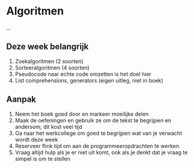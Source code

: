 # Algoritmen

...

## Deze week belangrijk

1. Zoekalgoritmen (2 soorten)
2. Sorteeralgoritmen (4 soorten)
3. Pseudocode naar echte code omzetten is het doel hier
4. List comprehensions, generators (eigen uitleg, niet in boek)

## Aanpak

1. Neem het boek goed door en markeer moeilijke delen
2. Maak de oefeningen en gebruik ze om de tekst te begrijpen en andersom; dit kost veel tijd
3. Ga naar het werkcollege om goed te begrijpen wat van je verwacht wordt deze week
4. Reserveer flink tijd om aan de programmeeropdrachten te werken
5. Vraag altijd hulp als je er niet uit komt, ook als je denkt dat je vraag te simpel is om te stellen
